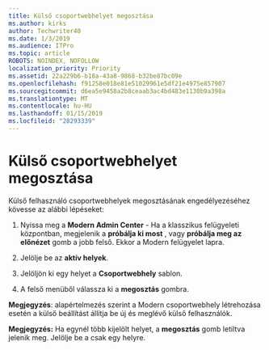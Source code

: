 ```yaml
---
title: Külső csoportwebhelyet megosztása
ms.author: kirks
author: Techwriter40
ms.date: 1/3/2019
ms.audience: ITPro
ms.topic: article
ROBOTS: NOINDEX, NOFOLLOW
localization_priority: Priority
ms.assetid: 22a229b6-b18a-43a8-9868-b32be87bc09e
ms.openlocfilehash: f91258e018e81e51029961e5df21e4975e857907
ms.sourcegitcommit: d6ea5e9458a2b8ceaab3ac4bd483e1130b9a398a
ms.translationtype: MT
ms.contentlocale: hu-HU
ms.lasthandoff: 01/15/2019
ms.locfileid: "28293339"
---
```

# <a name="external-sharing-with-a-team-site"></a>Külső csoportwebhelyet megosztása

Külső felhasználó csoportwebhelyek megosztásának engedélyezéséhez kövesse az alábbi lépéseket: 
  
1. Nyissa meg a **Modern Admin Center** - Ha a klasszikus felügyeleti központban, megjelenik a **próbálja ki most** , vagy **próbálja meg az előnézet** gomb a jobb felső. Ekkor a Modern felügyelet lapra. 
  
2. Jelölje be az **aktív helyek**. 
  
3. Jelöljön ki egy helyet a **Csoportwebhely** sablon. 
  
4. A felső menüből válassza ki a **megosztás** gombra. 
  
 **Megjegyzés**: alapértelmezés szerint a Modern csoportwebhely létrehozása esetén a külső beállítást állítja be új és meglévő külső felhasználók. 
  
 **Megjegyzés:** Ha egynél több kijelölt helyet, a **megosztás** gomb letiltva jelenik meg. Jelölje be a csak egy helyre. 
  

